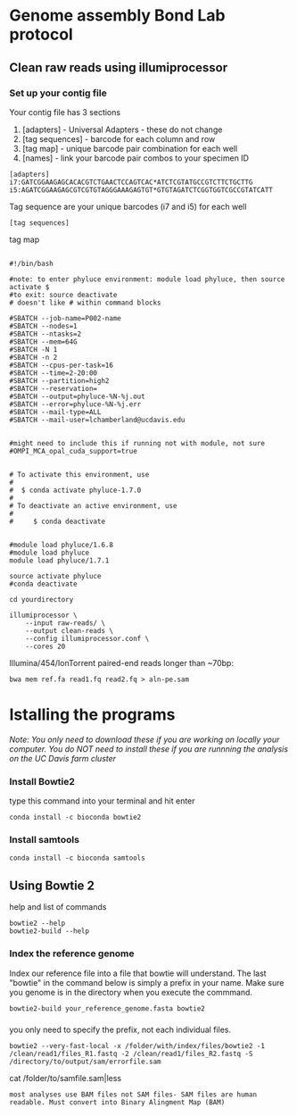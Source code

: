 # Genome assembly Bond Lab protocol 

## Clean raw reads using illumiprocessor


### Set up your contig file 
Your contig file has 3 sections 
1. [adapters] - Universal Adapters - these do not change 
2. [tag sequences] - barcode for each column and row
3. [tag map] - unique barcode pair combination for each well
4. [names] - link your barcode pair combos to your specimen ID

```
[adapters]
i7:GATCGGAAGAGCACACGTCTGAACTCCAGTCAC*ATCTCGTATGCCGTCTTCTGCTTG
i5:AGATCGGAAGAGCGTCGTGTAGGGAAAGAGTGT*GTGTAGATCTCGGTGGTCGCCGTATCATT
```
Tag sequence are your unique barcodes (i7 and i5) for each well
```
[tag sequences]
```
tag map
```

```


```
#!/bin/bash

#note: to enter phyluce environment: module load phyluce, then source activate $
#to exit: source deactivate
# doesn't like # within command blocks

#SBATCH --job-name=P002-name
#SBATCH --nodes=1
#SBATCH --ntasks=2                               
#SBATCH --mem=64G                               
#SBATCH -N 1
#SBATCH -n 2
#SBATCH --cpus-per-task=16
#SBATCH --time=2-20:00                          
#SBATCH --partition=high2                           
#SBATCH --reservation=                           
#SBATCH --output=phyluce-%N-%j.out               
#SBATCH --error=phyluce-%N-%j.err                
#SBATCH --mail-type=ALL                          
#SBATCH --mail-user=lchamberland@ucdavis.edu        


#might need to include this if running not with module, not sure
#OMPI_MCA_opal_cuda_support=true


# To activate this environment, use
#
#  $ conda activate phyluce-1.7.0
#
# To deactivate an active environment, use
#
#     $ conda deactivate


#module load phyluce/1.6.8
#module load phyluce
module load phyluce/1.7.1

source activate phyluce
#conda deactivate

cd yourdirectory

illumiprocessor \
    --input raw-reads/ \
    --output clean-reads \
    --config illumiprocessor.conf \
    --cores 20
```

Illumina/454/IonTorrent paired-end reads longer than ~70bp:

```
bwa mem ref.fa read1.fq read2.fq > aln-pe.sam
```

# Istalling the programs
_Note: You only need to download these if you are working on locally your computer. You do NOT need to install these if you are runnning the analysis on the UC Davis farm cluster_

### Install Bowtie2 
type this command into your terminal and hit enter
```
conda install -c bioconda bowtie2
```
### Install samtools

```
conda install -c bioconda samtools
```

## Using Bowtie 2
help and list of commands
```
bowtie2 --help
bowtie2-build --help
```
### Index the reference genome
Index our reference file into a file that bowtie will understand. The last "bowtie" in the command below is simply a prefix in your name. Make sure you genome is in the directory when you execute the commmand.

```
bowtie2-build your_reference_genome.fasta bowtie2
```
###
you only need to specify the prefix, not each individual files. 
```
bowtie2 --very-fast-local -x /folder/with/index/files/bowtie2 -1 /clean/read1/files_R1.fastq -2 /clean/read1/files_R2.fastq -S /directory/to/output/sam/errorfile.sam
```
cat /folder/to/samfile.sam|less
```
most analyses use BAM files not SAM files- SAM files are human readable. Must convert into Binary Alingment Map (BAM)



